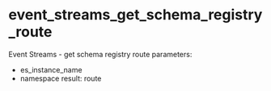 # event_streams_get_schema_registry_route

Event Streams - get schema registry route
parameters:
- es_instance_name
- namespace
result: route
